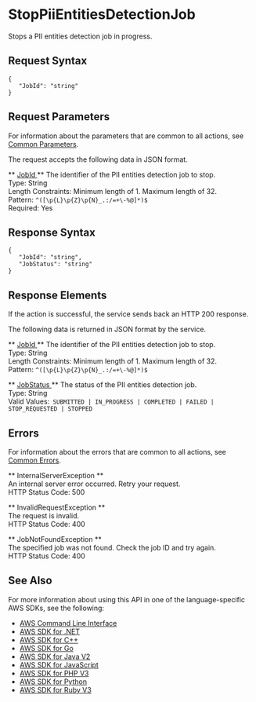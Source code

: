 # StopPiiEntitiesDetectionJob<a name="API_StopPiiEntitiesDetectionJob"></a>

Stops a PII entities detection job in progress\.

## Request Syntax<a name="API_StopPiiEntitiesDetectionJob_RequestSyntax"></a>

```
{
   "JobId": "string"
}
```

## Request Parameters<a name="API_StopPiiEntitiesDetectionJob_RequestParameters"></a>

For information about the parameters that are common to all actions, see [Common Parameters](CommonParameters.md)\.

The request accepts the following data in JSON format\.

 ** [ JobId ](#API_StopPiiEntitiesDetectionJob_RequestSyntax) **   <a name="comprehend-StopPiiEntitiesDetectionJob-request-JobId"></a>
The identifier of the PII entities detection job to stop\.  
Type: String  
Length Constraints: Minimum length of 1\. Maximum length of 32\.  
Pattern: `^([\p{L}\p{Z}\p{N}_.:/=+\-%@]*)$`   
Required: Yes

## Response Syntax<a name="API_StopPiiEntitiesDetectionJob_ResponseSyntax"></a>

```
{
   "JobId": "string",
   "JobStatus": "string"
}
```

## Response Elements<a name="API_StopPiiEntitiesDetectionJob_ResponseElements"></a>

If the action is successful, the service sends back an HTTP 200 response\.

The following data is returned in JSON format by the service\.

 ** [ JobId ](#API_StopPiiEntitiesDetectionJob_ResponseSyntax) **   <a name="comprehend-StopPiiEntitiesDetectionJob-response-JobId"></a>
The identifier of the PII entities detection job to stop\.  
Type: String  
Length Constraints: Minimum length of 1\. Maximum length of 32\.  
Pattern: `^([\p{L}\p{Z}\p{N}_.:/=+\-%@]*)$` 

 ** [ JobStatus ](#API_StopPiiEntitiesDetectionJob_ResponseSyntax) **   <a name="comprehend-StopPiiEntitiesDetectionJob-response-JobStatus"></a>
The status of the PII entities detection job\.  
Type: String  
Valid Values:` SUBMITTED | IN_PROGRESS | COMPLETED | FAILED | STOP_REQUESTED | STOPPED` 

## Errors<a name="API_StopPiiEntitiesDetectionJob_Errors"></a>

For information about the errors that are common to all actions, see [Common Errors](CommonErrors.md)\.

 ** InternalServerException **   
An internal server error occurred\. Retry your request\.  
HTTP Status Code: 500

 ** InvalidRequestException **   
The request is invalid\.  
HTTP Status Code: 400

 ** JobNotFoundException **   
The specified job was not found\. Check the job ID and try again\.  
HTTP Status Code: 400

## See Also<a name="API_StopPiiEntitiesDetectionJob_SeeAlso"></a>

For more information about using this API in one of the language\-specific AWS SDKs, see the following:
+  [ AWS Command Line Interface](https://docs.aws.amazon.com/goto/aws-cli/comprehend-2017-11-27/StopPiiEntitiesDetectionJob) 
+  [ AWS SDK for \.NET](https://docs.aws.amazon.com/goto/DotNetSDKV3/comprehend-2017-11-27/StopPiiEntitiesDetectionJob) 
+  [ AWS SDK for C\+\+](https://docs.aws.amazon.com/goto/SdkForCpp/comprehend-2017-11-27/StopPiiEntitiesDetectionJob) 
+  [ AWS SDK for Go](https://docs.aws.amazon.com/goto/SdkForGoV1/comprehend-2017-11-27/StopPiiEntitiesDetectionJob) 
+  [ AWS SDK for Java V2](https://docs.aws.amazon.com/goto/SdkForJavaV2/comprehend-2017-11-27/StopPiiEntitiesDetectionJob) 
+  [ AWS SDK for JavaScript](https://docs.aws.amazon.com/goto/AWSJavaScriptSDK/comprehend-2017-11-27/StopPiiEntitiesDetectionJob) 
+  [ AWS SDK for PHP V3](https://docs.aws.amazon.com/goto/SdkForPHPV3/comprehend-2017-11-27/StopPiiEntitiesDetectionJob) 
+  [ AWS SDK for Python](https://docs.aws.amazon.com/goto/boto3/comprehend-2017-11-27/StopPiiEntitiesDetectionJob) 
+  [ AWS SDK for Ruby V3](https://docs.aws.amazon.com/goto/SdkForRubyV3/comprehend-2017-11-27/StopPiiEntitiesDetectionJob) 